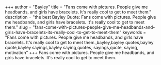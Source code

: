 +++
author = "Bayley"
title = "Fans come with pictures. People give me headbands, and girls have bracelets. It's really cool to get to meet them."
description = "the best Bayley Quote: Fans come with pictures. People give me headbands, and girls have bracelets. It's really cool to get to meet them."
slug = "fans-come-with-pictures-people-give-me-headbands-and-girls-have-bracelets-its-really-cool-to-get-to-meet-them"
keywords = "Fans come with pictures. People give me headbands, and girls have bracelets. It's really cool to get to meet them.,bayley,bayley quotes,bayley quote,bayley sayings,bayley saying,quotes, sayings,quote, saying, motivation"
+++
Fans come with pictures. People give me headbands, and girls have bracelets. It's really cool to get to meet them.
